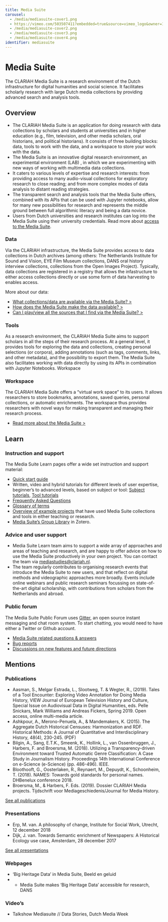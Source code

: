 ```yaml
---
title: Media Suite
carousel:
  - /media/mediasuite-cover1.png
  - https://vimeo.com/503507411?embedded=true&source=vimeo_logo&owner=115309374
  - /media/mediasuite-cover2.png
  - /media/mediasuite-cover3.png
  - /media/mediasuite-cover4.png
identifier: mediasuite
---
```

# Media Suite

The CLARIAH Media Suite is a research environment of the Dutch infrastructure for digital humanities and social science. It facilitates scholarly research with large Dutch media collections by providing advanced search and analysis tools.

## Overview

* The CLARIAH Media Suite is an application for doing research with data collections by scholars and students at universities and in higher education (e.g., film, television, and other media scholars, oral historians, and political historians). It consists of three building blocks: data, tools to work with the data, and a workspace to store your work with the data.
* The Media Suite is an innovative digital research environment, an experimental environment (LAB) , in which we are experimenting with new ways of working with multimedia data collections.
* It caters to various levels of expertise and research interests: from providing access to many audio-visual collections for exploratory research to close reading; and from more complex modes of data analysis to distant reading strategies.
* The transparent search and analysis tools that the Media Suite offers, combined with its APIs that can be used with Jupyter notebooks, allow for many new possibilities for research and represents the middle ground between full algorithmic literacy and being a data novice.
* Users from Dutch universities and research institutes can log into the Media Suite using their university credentials. Read more about [access to the Media Suite](https://mediasuite.clariah.nl/documentation/faq/who-can-access).

### Data

Via the CLARIAH infrastructure, the Media Suite provides access to data collections in Dutch archives (among others: The Netherlands Institute for Sound and Vision, EYE Film Museum collections, DANS oral history interview collections, collections from the Open Images Project). Typically, data collections are registered in a registry that allows the infastructure to either access collections directly or use some form of data harvesting to enables access.

More about our data:

* [What collections/data are available via the Media Suite? >](https://mediasuite.clariah.nl/documentation/faq/what-data)
* [How does the Media Suite make the data available? >](https://mediasuite.clariah.nl/documentation/faq/how-data-is-made-available)
* [Can I play/view all the sources that I find via the Media Suite? >](https://mediasuite.clariah.nl/documentation/faq/can-play-view)

### Tools

As a research environment, the CLARIAH Media Suite aims to support scholars in all the steps of their research process. At a general level, it provides tools for exploring the data and collections, creating personal selections (or corpora), adding annotations (such as tags, comments, links, and other metadata), and the possibility to export them. The Media Suite also facilitates working with data directly by using its APIs in combination with Jupyter Notebooks.
Workspace

### Workspace

The CLARIAH Media Suite offers a “virtual work space” to its users. It allows researchers to store bookmarks, annotations, saved queries, personal collections, or automatic enrichments. The workspace thus provides researchers with novel ways for making transparent and managing their research process.

* [Read more about the Media Suite >](https://mediasuite.clariah.nl/documentation/faq/what-is-it)

## Learn

### Instruction and support

The Media Suite Learn pages offer a wide set instruction and support material:

* [Quick start guide](https://mediasuite.clariah.nl/documentation/quick-start-guide)
* Written, video and hybrid tutorials for different levels of user expertise, beginner’s to advanced levels, based on subject or tool: [Subject tutorials](https://mediasuite.clariah.nl/learn/subject-tutorials), [Tool tutorials](https://mediasuite.clariah.nl/learn/tool-tutorials)
* [Frequently Asked Questions](https://mediasuite.clariah.nl/documentation/faq)
* [Glossary of terms](https://mediasuite.clariah.nl/documentation/glossary)
* [Overview of example projects](https://mediasuite.clariah.nl/learn/example-projects) that have used Media Suite collections and tools in either teaching or research.
* [Media Suite’s Group Library](https://www.zotero.org/groups/2288915/clariah_media_suite_research_and_dissemination_outputs/library) in Zotero.

### Advice and user support

* Media Suite Learn team aims to support a wide array of approaches and areas of teaching and research, and are happy to offer advice on how to use the Media Suite productively in your own project. You can contact the team via [mediastudies@clariah.nl](mailto:mediastudies@clariah.nl).
* The team regularly contributes to organising research events that introduce the Media Suite to new users, and that reflect on digital methods and videographic approaches more broadly. Events include online webinars and public research seminars focussing on state-of-the-art digital scholarship, with contributions from scholars from the Netherlands and abroad.

### Public forum

The Media Suite Public Forum uses [Gitter](https://en.wikipedia.org/wiki/Gitter), an open source instant messaging and chat room system. To start chatting, you would need to have either a Twitter or Github account.

* [Media Suite related questions & answers](https://gitter.im/beeldengeluid/mediasuite-qaa)
* [Bug reports](https://gitter.im/beeldengeluid/mediasuite-bugreports)
* [Discussions on new features and future directions](https://gitter.im/beeldengeluid/mediasuite-bugreports)

## Mentions

### Publications

* Aasman, S., Melgar Estrada, L., Slootweg, T. & Wegter, R., (2019). Tales of a Tool Encounter: Exploring Video Annotation for Doing Media History, VIEW Journal of European Television History and Culture, Special Issue on Audiovisual Data in Digital Humanities, eds. Pelle Snickars, Mark Williams and Andreas Fickers, Spring 2019. Open access, online multi-media article.
* Ashkpour, A., Merono-Penuela, A., & Mandemakers, K. (2015). The Aggregate Dutch Historical Censuses: Harmonization and RDF. Historical Methods: A Journal of Quantitative and Interdisciplinary History, 48(4), 230-245. (PDF)
* Bilgin, A., Sang, E.T.K., Smeenk, K., Hollink, L., van Ossenbruggen, J., Harbers, F. and Broersma, M. (2018). Utilizing a Transparency-driven Environment toward Trusted Automatic Genre Classification: A Case Study in Journalism History. Proceedings 14th International Conference on e-Science (e-Science) (pp. 486-496). IEEE.
* Bloothooft, G., Oosterlaken, R., Reynaert, M., Depuydt, K., Schoonheim, T. (2018). NAMES: Towards gold standards for personal names. DHBenelux conference 2018.
* Broersma, M., & Harbers, F. Eds. (2019). Dossier CLARIAH Media projects. Tijdschrift voor Mediageschiedenis/Journal for Media History.

[See all publications](https://www.zotero.org/groups/2288915/clariah_media_suite_research_and_dissemination_outputs/collections/U89WPV84)

### Presentations

* Erp, M. van. A philosophy of change, Institute for Social Work, Utrecht, 12 december 2018
* Dijk, J. van. Towards Semantic enrichment of Newspapers: A Historical Ecology use case, Amsterdam, 28 december 2017

[See all presentations](https://www.zotero.org/groups/2288915/clariah_media_suite_research_and_dissemination_outputs/collections/MNTGGAYI)

### Webpages

* ‘Big Heritage Data’ in Media Suite, Beeld en geluid
* * Media Suite makes ‘Big Heritage Data’ accessible for research, DANS

### Video’s

* Talkshow Mediasuite // Data Stories, Dutch Media Week